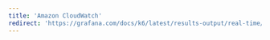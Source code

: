 ```yaml
---
title: 'Amazon CloudWatch'
redirect: 'https://grafana.com/docs/k6/latest/results-output/real-time/amazon-cloudwatch/'
---
```


